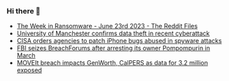 ### Hi there 👋

<!--START_SECTION:feed-->
* [The Week in Ransomware - June 23rd 2023 - The Reddit Files](https://www.bleepingcomputer.com/news/security/the-week-in-ransomware-june-23rd-2023-the-reddit-files/)
* [University of Manchester confirms data theft in recent cyberattack](https://www.bleepingcomputer.com/news/security/university-of-manchester-confirms-data-theft-in-recent-cyberattack/)
* [CISA orders agencies to patch iPhone bugs abused in spyware attacks](https://www.bleepingcomputer.com/news/security/cisa-orders-agencies-to-patch-iphone-bugs-abused-in-spyware-attacks/)
* [FBI seizes BreachForums after arresting its owner Pompompurin in March](https://www.bleepingcomputer.com/news/security/fbi-seizes-breachforums-after-arresting-its-owner-pompompurin-in-march/)
* [MOVEIt breach impacts GenWorth, CalPERS as data for 3.2 million exposed](https://www.bleepingcomputer.com/news/security/moveit-breach-impacts-genworth-calpers-as-data-for-32-million-exposed/)
<!--END_SECTION:feed-->

<!--
**frankenk/frankenk** is a ✨ _special_ ✨ repository because its `README.md` (this file) appears on your GitHub profile.

Here are some ideas to get you started:

- 🔭 I’m currently working on ...
- 🌱 I’m currently learning ...
- 👯 I’m looking to collaborate on ...
- 🤔 I’m looking for help with ...
- 💬 Ask me about ...
- 📫 How to reach me: ...
- 😄 Pronouns: ...
- ⚡ Fun fact: ...
-->



